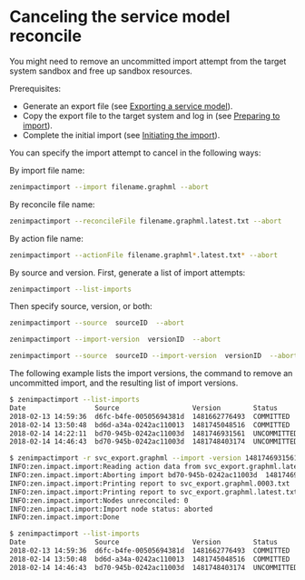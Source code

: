 # Canceling the service model reconcile

You might need to remove an uncommitted import attempt from the target
system sandbox and free up sandbox resources.

Prerequisites:

-   Generate an export file (see [Exporting a service model](/imp/install/exporting.html)).
-   Copy the export file to the target system and log in (see [Preparing to import](/imp/install/importing2.html)).
-   Complete the initial import (see [Initiating the import](/imp/install/importing3.html)).

You can specify the import attempt to cancel in the following ways:

By import file name:

```sh
zenimpactimport --import filename.graphml --abort
```

By reconcile file name:

```sh
zenimpactimport --reconcileFile filename.graphml.latest.txt --abort
```

By action file name:

```sh
zenimpactimport --actionFile filename.graphml*.latest.txt* --abort
```

By source and version. First, generate a list of import attempts:

```sh
zenimpactimport --list-imports
```

Then specify source, version, or both:

```sh
zenimpactimport --source  sourceID  --abort
```

```sh
zenimpactimport --import-version  versionID  --abort
```

```sh
zenimpactimport --source  sourceID --import-version  versionID  --abort
```

The following example lists the import versions, the command to remove
an uncommitted import, and the resulting list of import versions.

```sh
$ zenimpactimport --list-imports
Date                 Source                  Version        Status      
2018-02-13 14:59:36  d6fc-b4fe-00505694381d  1481662776493  COMMITTED   
2018-02-14 13:50:48  bd6d-a34a-0242ac110013  1481745048516  COMMITTED   
2018-02-14 14:22:11  bd70-945b-0242ac11003d  1481746931561  UNCOMMITTED 
2018-02-14 14:46:43  bd70-945b-0242ac11003d  1481748403174  UNCOMMITTED 

$ zenimpactimport -r svc_export.graphml --import -version 1481746931561 --abort
INFO:zen.impact.import:Reading action data from svc_export.graphml.latest.txt
INFO:zen.impact.import:Aborting import bd70-945b-0242ac11003d  1481746931561 ...
INFO:zen.impact.import:Printing report to svc_export.graphml.0003.txt
INFO:zen.impact.import:Printing report to svc_export.graphml.latest.txt
INFO:zen.impact.import:Nodes unreconciled: 0
INFO:zen.impact.import:Import node status: aborted
INFO:zen.impact.import:Done

$ zenimpactimport --list-imports
Date                 Source                  Version        Status      
2018-02-13 14:59:36  d6fc-b4fe-00505694381d  1481662776493  COMMITTED   
2018-02-14 13:50:48  bd6d-a34a-0242ac110013  1481745048516  COMMITTED   
2018-02-14 14:46:43  bd70-945b-0242ac11003d  1481748403174  UNCOMMITTED 
```


